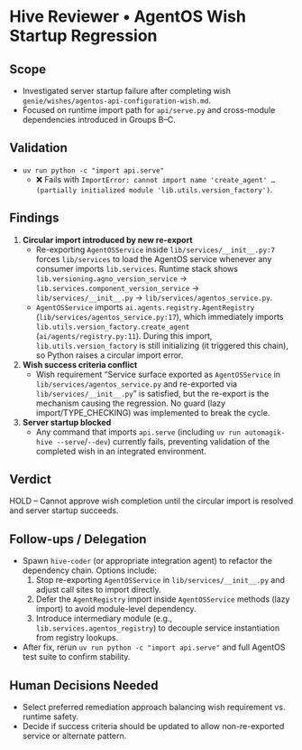 # Hive Reviewer • AgentOS Wish Startup Regression

## Scope
- Investigated server startup failure after completing wish `genie/wishes/agentos-api-configuration-wish.md`.
- Focused on runtime import path for `api/serve.py` and cross-module dependencies introduced in Groups B–C.

## Validation
- `uv run python -c "import api.serve"`
  - ❌ Fails with `ImportError: cannot import name 'create_agent' … (partially initialized module 'lib.utils.version_factory')`.

## Findings
1. **Circular import introduced by new re-export**
   - Re-exporting `AgentOSService` inside `lib/services/__init__.py:7` forces `lib/services` to load the AgentOS service whenever any consumer imports `lib.services`. Runtime stack shows `lib.versioning.agno_version_service` → `lib.services.component_version_service` → `lib/services/__init__.py` → `lib/services/agentos_service.py`.
   - `AgentOSService` imports `ai.agents.registry.AgentRegistry` (`lib/services/agentos_service.py:17`), which immediately imports `lib.utils.version_factory.create_agent` (`ai/agents/registry.py:11`). During this import, `lib.utils.version_factory` is still initializing (it triggered this chain), so Python raises a circular import error.
2. **Wish success criteria conflict**
   - Wish requirement “Service surface exported as `AgentOSService` in `lib/services/agentos_service.py` and re-exported via `lib/services/__init__.py`” is satisfied, but the re-export is the mechanism causing the regression. No guard (lazy import/TYPE_CHECKING) was implemented to break the cycle.
3. **Server startup blocked**
   - Any command that imports `api.serve` (including `uv run automagik-hive --serve`/`--dev`) currently fails, preventing validation of the completed wish in an integrated environment.

## Verdict
HOLD – Cannot approve wish completion until the circular import is resolved and server startup succeeds.

## Follow-ups / Delegation
- Spawn `hive-coder` (or appropriate integration agent) to refactor the dependency chain. Options include:
  1. Stop re-exporting `AgentOSService` in `lib/services/__init__.py` and adjust call sites to import directly.
  2. Defer the `AgentRegistry` import inside `AgentOSService` methods (lazy import) to avoid module-level dependency.
  3. Introduce intermediary module (e.g., `lib.services.agentos_registry`) to decouple service instantiation from registry lookups.
- After fix, rerun `uv run python -c "import api.serve"` and full AgentOS test suite to confirm stability.

## Human Decisions Needed
- Select preferred remediation approach balancing wish requirement vs. runtime safety.
- Decide if success criteria should be updated to allow non-re-exported service or alternate pattern.
